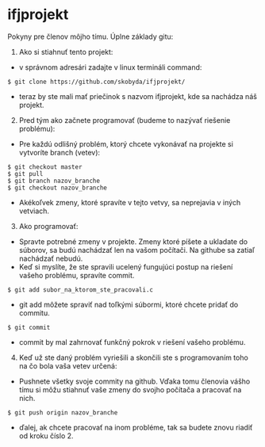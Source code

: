 # ifjprojekt

Pokyny pre členov môjho tímu. Úplne základy gitu:

1. Ako si stiahnuť tento projekt:
* v správnom adresári zadajte v linux termináli command:
```
$ git clone https://github.com/skobyda/ifjprojekt/
```
* teraz by ste mali mať priečinok s nazvom ifjprojekt, kde sa nachádza náš projekt.

2. Pred tým ako začnete programovať (budeme to nazývať riešenie problému):
* Pre každú odlišný problém, ktorý chcete vykonávať na projekte si vytvoríte branch (vetev):
```
$ git checkout master
$ git pull
$ git branch nazov_branche
$ git checkout nazov_branche
```
* Akékoľvek zmeny, ktoré spravíte v tejto vetvy, sa neprejavia v iných vetviach.

3. Ako programovať:
* Spravte potrebné zmeny v projekte. Zmeny ktoré píšete a ukladate do súborov, sa budú nachádzať len
na vašom počítači. Na githube sa zatiaľ nachádzať nebudú.
* Keď si myslíte, že ste spravili ucelený fungujúci postup na riešení vašeho problému, spravíte commit.
```
$ git add subor_na_ktorom_ste_pracovali.c
```
* git add môžete spraviť nad toľkými súbormi, ktoré chcete pridať do commitu.
```
$ git commit
```
* commit by mal zahrnovať funkčný pokrok v riešení vašeho problému.

4. Keď už ste daný problém vyriešili a skončili ste s programovaním toho na čo bola vaša vetev určená:
* Pushnete všetky svoje commity na github. Vďaka tomu členovia vášho tímu si môžu stiahnuť vaše zmeny
do svojho počítača a pracovať na nich.
```
$ git push origin nazov_branche
```
* ďalej, ak chcete pracovať na inom probléme, tak sa budete znovu riadiť od kroku číslo 2.
